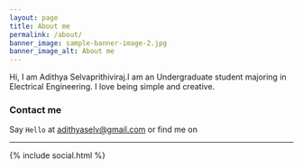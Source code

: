 ```yaml
---
layout: page
title: About me
permalink: /about/
banner_image: sample-banner-image-2.jpg
banner_image_alt: About me
---
```


Hi, I am Adithya Selvaprithiviraj.I am an Undergraduate student majoring in Electrical Engineering. I love being simple and creative.


### Contact me

Say `Hello` at adithyaselv@gmail.com or find
me on

---

{% include social.html %}

